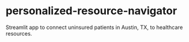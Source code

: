 # personalized-resource-navigator
Streamlit app to connect uninsured patients in Austin, TX, to healthcare resources.
